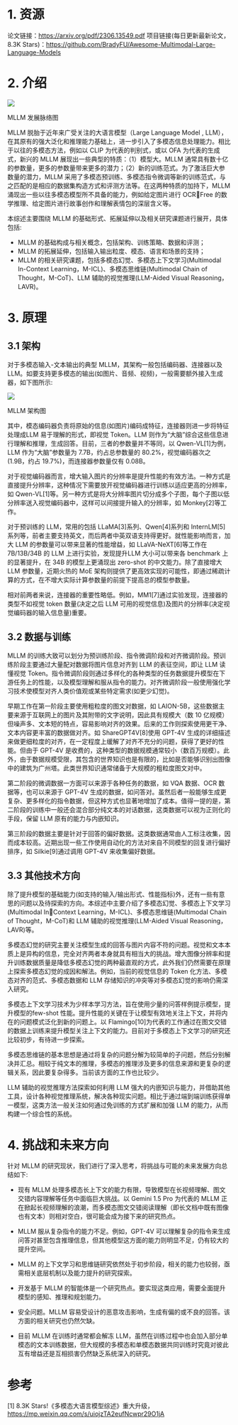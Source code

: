 # 1. 资源

论文链接：https://arxiv.org/pdf/2306.13549.pdf
项目链接(每日更新最新论文， 8.3K Stars)：https://github.com/BradyFU/Awesome-Multimodal-Large-Language-Models

# 2. 介绍

![](.01_综述2024_images/MLLM发展概览.png)

MLLM 发展脉络图

MLLM 脱胎于近年来广受关注的大语言模型（Large Language Model , LLM），在其原有的强大泛化和推理能力基础上，进一步引入了多模态信息处理能力。相比于以往的多模态方法，例如以 CLIP 为代表的判别式，或以 OFA 为代表的生成式，新兴的 MLLM 展现出一些典型的特质：（1）模型大。MLLM 通常具有数十亿的参数量，更多的参数量带来更多的潜力；（2）新的训练范式。为了激活巨大参数量的潜力，MLLM 采用了多模态预训练、多模态指令微调等新的训练范式，与之匹配的是相应的数据集构造方式和评测方法等。在这两种特质的加持下，MLLM 涌现出一些以往多模态模型所不具备的能力，例如给定图片进行 OCR￾Free 的数学推理、给定图片进行故事创作和理解表情包的深层含义等。

本综述主要围绕 MLLM 的基础形式、拓展延伸以及相关研究课题进行展开，具体包括:

- MLLM 的基础构成与相关概念，包括架构、训练策略、数据和评测；
- MLLM 的拓展延伸，包括输入输出粒度、模态、语言和场景的支持；
- MLLM 的相关研究课题，包括多模态幻觉、多模态上下文学习(Multimodal In-Context Learning，M-ICL)、多模态思维链(Multimodal Chain of Thought，M-CoT)、LLM 辅助的视觉推理(LLM-Aided Visual Reasoning，LAVR)。

# 3. 原理
## 3.1 架构

对于多模态输入-文本输出的典型 MLLM，其架构一般包括编码器、连接器以及 LLM。如要支持更多模态的输出(如图片、音频、视频)，一般需要额外接入生成器，如下图所示:

![](.01_综述2024_images/架构图.png)

MLLM 架构图

其中，模态编码器负责将原始的信息(如图片)编码成特征，连接器则进一步将特征处理成LLM 易于理解的形式，即视觉 Token。LLM 则作为“大脑”综合这些信息进行理解和推理，生成回答。目前，三者的参数量并不等同，以 Qwen-VL[1]为例，LLM 作为“大脑”参数量为 7.7B，约占总参数量的 80.2%，视觉编码器次之(1.9B，约占 19.7%)，而连接器参数量仅有 0.08B。

对于视觉编码器而言，增大输入图片的分辨率是提升性能的有效方法。一种方式是直接提升分辨率，这种情况下需要放开视觉编码器进行训练以适应更高的分辨率，如 Qwen-VL[1]等。另一种方式是将大分辨率图片切分成多个子图，每个子图以低分辨率送入视觉编码器中，这样可以间接提升输入的分辨率，如 Monkey[2]等工作。

对于预训练的 LLM，常用的包括 LLaMA[3]系列、Qwen[4]系列和 InternLM[5]系列等，前者主要支持英文，而后两者中英双语支持得更好。就性能影响而言，加大 LLM 的参数量可以带来显著的性能增益，如 LLaVA-NeXT[6]等工作在 7B/13B/34B 的 LLM 上进行实验，发现提升LLM 大小可以带来各 benchmark 上的显著提升，在 34B 的模型上更涌现出 zero-shot 的中文能力。除了直接增大 LLM 参数量，近期火热的 MoE 架构则提供了更高效实现的可能性，即通过稀疏计算的方式，在不增大实际计算参数量的前提下提高总的模型参数量。

相对前两者来说，连接器的重要性略低。例如，MM1[7]通过实验发现，连接器的类型不如视觉 token 数量(决定之后 LLM 可用的视觉信息)及图片的分辨率(决定视觉编码器的输入信息量)重要。

## 3.2 数据与训练

MLLM 的训练大致可以划分为预训练阶段、指令微调阶段和对齐微调阶段。预训练阶段主要通过大量配对数据将图片信息对齐到 LLM 的表征空间，即让 LLM 读懂视觉 Token。指令微调阶段则通过多样化的各种类型的任务数据提升模型在下游任务上的性能，以及模型理解和服从指令的能力。对齐微调阶段一般使用强化学习技术使模型对齐人类价值观或某些特定需求(如更少幻觉)。

早期工作在第一阶段主要使用粗粒度的图文对数据，如 LAION-5B，这些数据主要来源于互联网上的图片及其附带的文字说明，因此具有规模大（数 10 亿规模）但噪声多、文本短的特点，容易影响对齐的效果。后来的工作则探索使用更干净、文本内容更丰富的数据做对齐。如 ShareGPT4V[8]使用 GPT-4V 生成的详细描述来做更细粒度的对齐，在一定程度上缓解了对齐不充分的问题，获得了更好的性能。但由于 GPT-4V 是收费的，这种类型的数据规模通常较小（数百万规模）。此外，由于数据规模受限，其包含的世界知识也是有限的，比如是否能够识别出图像中的建筑为广州塔。此类世界知识通常储备于大规模的粗粒度图文对中。

第二阶段的微调数据一方面可以来源于各种任务的数据，如 VQA 数据、OCR 数据等，也可以来源于 GPT-4V 生成的数据，如问答对。虽然后者一般能够生成更复杂、更多样化的指令数据，但这种方式也显著地增加了成本。值得一提的是，第二阶段的训练中一般还会混合部分纯文本的对话数据，这类数据可以视为正则化的手段，保留 LLM 原有的能力与内嵌知识。

第三阶段的数据主要是针对于回答的偏好数据。这类数据通常由人工标注收集，因而成本较高。近期出现一些工作使用自动化的方法对来自不同模型的回复进行偏好排序，如 Silkie[9]通过调用 GPT-4V 来收集偏好数据。

## 3.3 其他技术方向

除了提升模型的基础能力(如支持的输入/输出形式、性能指标)外，还有一些有意思的问题以及待探索的方向。本综述中主要介绍了多模态幻觉、多模态上下文学习(Multimodal In￾Context Learning，M-ICL)、多模态思维链(Multimodal Chain of Thought，M-CoT)和 LLM 辅助的视觉推理(LLM-Aided Visual Reasoning，LAVR)等。

多模态幻觉的研究主要关注模型生成的回答与图片内容不符的问题。视觉和文本本质上是异构的信息，完全对齐两者本身就具有相当大的挑战。增大图像分辨率和提升训练数据质量是降低多模态幻觉的两种最直观的方式，此外我们仍然需要在原理上探索多模态幻觉的成因和解法。例如，当前的视觉信息的 Token 化方法、多模态对齐的范式、多模态数据和 LLM 存储知识的冲突等对多模态幻觉的影响仍需深入研究。

多模态上下文学习技术为少样本学习方法，旨在使用少量的问答样例提示模型，提升模型的few-shot 性能。提升性能的关键在于让模型有效地关注上下文，并将内在的问题模式泛化到新的问题上。以 Flamingo[10]为代表的工作通过在图文交错的数据上训练来提升模型关注上下文的能力。目前对于多模态上下文学习的研究还比较初步，有待进一步探索。

多模态思维链的基本思想是通过将复杂的问题分解为较简单的子问题，然后分别解决并汇总。相较于纯文本的推理，多模态的推理涉及更多的信息来源和更复杂的逻辑关系，因此要复杂得多。当前该方面的工作也比较少。

LLM 辅助的视觉推理方法探索如何利用 LLM 强大的内嵌知识与能力，并借助其他工具，设计各种视觉推理系统，解决各种现实问题。相比于通过端到端训练获得单一模型，这类方法一般关注如何通过免训练的方式扩展和加强 LLM 的能力，从而构建一个综合性的系统。

# 4. 挑战和未来方向

针对 MLLM 的研究现状，我们进行了深入思考，将挑战与可能的未来发展方向总结如下:

- 现有 MLLM 处理多模态长上下文的能力有限，导致模型在长视频理解、图文交错内容理解等任务中面临巨大挑战。以 Gemini 1.5 Pro 为代表的 MLLM 正在掀起长视频理解的浪潮，而多模态图文交错阅读理解（即长文档中既有图像也有文本）则相对空白，很可能会成为接下来的研究热点。
- MLLM 服从复杂指令的能力不足。例如，GPT-4V 可以理解复杂的指令来生成问答对甚至包含推理信息，但其他模型这方面的能力则明显不足，仍有较大的提升空间。
- MLLM 的上下文学习和思维链研究依然处于初步阶段，相关的能力也较弱，亟需相关底层机制以及能力提升的研究探索。
- 开发基于 MLLM 的智能体是一个研究热点。要实现这类应用，需要全面提升模型的感知、推理和规划能力。
- 安全问题。MLLM 容易受设计的恶意攻击影响，生成有偏的或不良的回答。该方面的相关研究也仍然欠缺。

- 目前 MLLM 在训练时通常都会解冻 LLM，虽然在训练过程中也会加入部分单模态的文本训练数据，但大规模的多模态和单模态数据共同训练时究竟对彼此互有增益还是互相损害仍然缺乏系统深入的研究。

# 参考

[1] 8.3K Stars!《多模态大语言模型综述》重大升级，https://mp.weixin.qq.com/s/uiojzTA2eufNcwpr29O1jA
